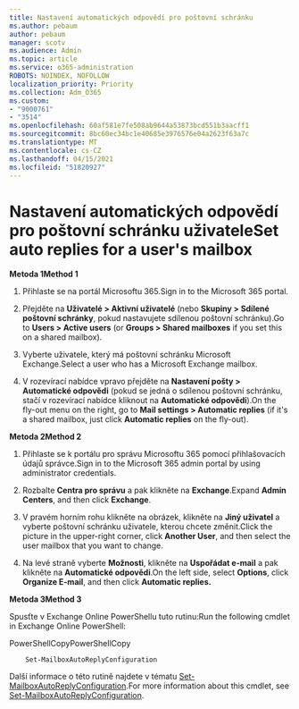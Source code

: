 ```yaml
---
title: Nastavení automatických odpovědí pro poštovní schránku
ms.author: pebaum
author: pebaum
manager: scotv
ms.audience: Admin
ms.topic: article
ms.service: o365-administration
ROBOTS: NOINDEX, NOFOLLOW
localization_priority: Priority
ms.collection: Adm_O365
ms.custom:
- "9000761"
- "3514"
ms.openlocfilehash: 60af581e7fe508ab9644a53873bcd551b3aacff1
ms.sourcegitcommit: 8bc60ec34bc1e40685e3976576e04a2623f63a7c
ms.translationtype: MT
ms.contentlocale: cs-CZ
ms.lasthandoff: 04/15/2021
ms.locfileid: "51820927"
---
```

# <a name="set-auto-replies-for-a-users-mailbox"></a><span data-ttu-id="47c9f-102">Nastavení automatických odpovědí pro poštovní schránku uživatele</span><span class="sxs-lookup"><span data-stu-id="47c9f-102">Set auto replies for a user's mailbox</span></span>

<span data-ttu-id="47c9f-103">**Metoda 1**</span><span class="sxs-lookup"><span data-stu-id="47c9f-103">**Method 1**</span></span>

1. <span data-ttu-id="47c9f-104">Přihlaste se na portál Microsoftu 365.</span><span class="sxs-lookup"><span data-stu-id="47c9f-104">Sign in to the Microsoft 365 portal.</span></span>

2. <span data-ttu-id="47c9f-105">Přejděte na **Uživatelé > Aktivní uživatelé** (nebo **Skupiny > Sdílené poštovní schránky**, pokud nastavujete sdílenou poštovní schránku).</span><span class="sxs-lookup"><span data-stu-id="47c9f-105">Go to **Users > Active users** (or **Groups > Shared mailboxes** if you set this on a shared mailbox).</span></span>

3. <span data-ttu-id="47c9f-106">Vyberte uživatele, který má poštovní schránku Microsoft Exchange.</span><span class="sxs-lookup"><span data-stu-id="47c9f-106">Select a user who has a Microsoft Exchange mailbox.</span></span>

4. <span data-ttu-id="47c9f-107">V rozevírací nabídce vpravo přejděte na **Nastavení pošty > Automatické odpovědi** (pokud se jedná o sdílenou poštovní schránku, stačí v rozevírací nabídce kliknout na **Automatické odpovědi**).</span><span class="sxs-lookup"><span data-stu-id="47c9f-107">On the fly-out menu on the right, go to **Mail settings > Automatic replies** (if it's a shared mailbox, just click **Automatic replies** on the fly-out).</span></span>

<span data-ttu-id="47c9f-108">**Metoda 2**</span><span class="sxs-lookup"><span data-stu-id="47c9f-108">**Method 2**</span></span>

1. <span data-ttu-id="47c9f-109">Přihlaste se k portálu pro správu Microsoftu 365 pomocí přihlašovacích údajů správce.</span><span class="sxs-lookup"><span data-stu-id="47c9f-109">Sign in to the Microsoft 365 admin portal by using administrator credentials.</span></span>

2. <span data-ttu-id="47c9f-110">Rozbalte **Centra pro správu** a pak klikněte na **Exchange**.</span><span class="sxs-lookup"><span data-stu-id="47c9f-110">Expand **Admin Centers**, and then click **Exchange**.</span></span>

3. <span data-ttu-id="47c9f-111">V pravém horním rohu klikněte na obrázek, klikněte na **Jiný uživatel** a vyberte poštovní schránku uživatele, kterou chcete změnit.</span><span class="sxs-lookup"><span data-stu-id="47c9f-111">Click the picture in the upper-right corner, click **Another User**, and then select the user mailbox that you want to change.</span></span>

4. <span data-ttu-id="47c9f-112">Na levé straně vyberte **Možnosti**, klikněte na **Uspořádat e-mail** a pak klikněte na **Automatické odpovědi**.</span><span class="sxs-lookup"><span data-stu-id="47c9f-112">On the left side, select **Options**, click **Organize E-mail**, and then click **Automatic replies.**</span></span>

<span data-ttu-id="47c9f-113">**Metoda 3**</span><span class="sxs-lookup"><span data-stu-id="47c9f-113">**Method 3**</span></span>

<span data-ttu-id="47c9f-114">Spusťte v Exchange Online PowerShellu tuto rutinu:</span><span class="sxs-lookup"><span data-stu-id="47c9f-114">Run the following cmdlet in Exchange Online PowerShell:</span></span>

<span data-ttu-id="47c9f-115">PowerShellCopy</span><span class="sxs-lookup"><span data-stu-id="47c9f-115">PowerShellCopy</span></span>

```
    Set-MailboxAutoReplyConfiguration
```

<span data-ttu-id="47c9f-116">Další informace o této rutině najdete v tématu [Set-MailboxAutoReplyConfiguration](https://docs.microsoft.com/powershell/module/exchange/mailboxes/set-mailboxautoreplyconfiguration).</span><span class="sxs-lookup"><span data-stu-id="47c9f-116">For more information about this cmdlet, see [Set-MailboxAutoReplyConfiguration](https://docs.microsoft.com/powershell/module/exchange/mailboxes/set-mailboxautoreplyconfiguration).</span></span>
